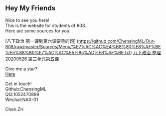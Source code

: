 ## Hey My Friends
Nice to see you here!  
This is the website for students of 808.  
Here are some sources for you:
  
  
[八下政治 第一课到第六课要背的题] (https://github.com/ChensingML/Our-808/raw/master/Sources/Menu/%E7%AC%AC%E4%B8%80%E8%AF%BE%E5%88%B0%E7%AC%AC%E5%85%AD%E8%AF%BE.txt) 
[八下政治 整理 20200526 第三单元第五课](https://github.com/ChensingML/ChenZH-808/raw/master/Sources/Pol/20200526/20200526.docx)
  
  
Give me a star?  
[Here](https://github.com/ChensingML/ChenZH-808)
  
Get in touch!  
Github:ChensingML  
QQ:1052470899  
Wechat:NAX-01  
  
Chen.ZH  

